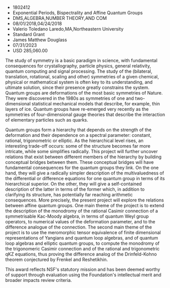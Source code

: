 
* 1802412
* Exponential Periods, Bispectrality and Affine Quantum Groups
* DMS,ALGEBRA,NUMBER THEORY,AND COM
* 08/01/2018,04/24/2018
* Valerio Toledano Laredo,MA,Northeastern University
* Standard Grant
* James Matthew Douglass
* 07/31/2023
* USD 285,060.00

The study of symmetry is a basic paradigm in science, with fundamental
consequences for crystallography, particle physics, general relativity, quantum
computing and signal processing. The study of the (bilateral, translation,
rotational, scaling and other) symmetries of a given chemical, physical or
mathematical system is often key to its understanding, and ultimate solution,
since their presence greatly constrains the system. Quantum groups are
deformations of the most basic symmetries of Nature. They were discovered in the
1980s as symmetries of one and two-dimensional statistical mechanical models
that describe, for example, thin layers of ice. Quantum groups have re-emerged
very recently as the symmetries of four-dimensional gauge theories that describe
the interaction of elementary particles such as quarks.

Quantum groups form a hierarchy that depends on the strength of the deformation
and their dependence on a spectral parameter: constant, rational, trigonometric
or elliptic. As the hierarchical level rises, an interesting trade-off occurs:
some of the structure becomes far more intricate, while some simplifies
radically. This project will further uncover relations that exist between
different members of the hierarchy by building conceptual bridges between them.
These conceptual bridges will have fundamental consequences for the quantum
groups they link. On the one hand, they will give a radically simpler
description of the multivaluedness of the differential or difference equations
for one quantum group in terms of its hierarchical superior. On the other, they
will give a self-contained description of the latter in terms of the former
which, in addition to clarifying its structure, has potentially far reaching
arithmetic consequences. More precisely, the present project will explore the
relations between affine quantum groups. One main theme of the project is to
extend the description of the monodromy of the rational Casimir connection of a
symmetrisable Kac-Moody algebra, in terms of quantum Weyl group operators, to
numerical values of the deformation parameter, and to the difference analogue of
the connection. The second main theme of the project is to use the meromorphic
tensor equivalence of finite dimensional representations of Yangians and quantum
loop algebras, and of quantum loop algebras and elliptic quantum groups, to
compute the monodromy of the trigonomeric Casimir connection and of the rational
and trigonometric qKZ equations, thus proving the difference analog of the
Drinfeld-Kohno theorem conjectured by Frenkel and Reshetikhin.

This award reflects NSF's statutory mission and has been deemed worthy of
support through evaluation using the Foundation's intellectual merit and broader
impacts review criteria.

